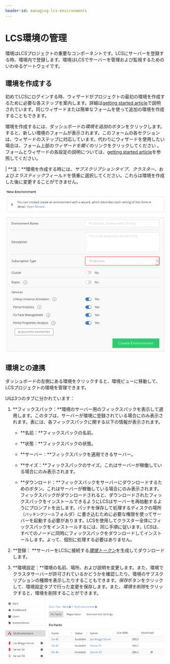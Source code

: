 ```yaml
---
header-id: managing-lcs-environments
---
```


# LCS環境の管理

環境はLCSプロジェクトの重要なコンポーネントです。LCSにサーバーを登録する時、環境内で登録します。環境はLCSでサーバーを管理および監視するためのいわゆるゲートウェイです。

## 環境を作成する

初めてLCSにログインする時、ウィザードがプロジェクトの最初の環境を作成するために必要な各ステップを案内します。詳細は[getting started article](/discover/deployment/-/knowledge_base/7-1/getting-started-with-lcs)で説明されています。同じウィザードまたは簡単なフォームを使って追加の環境を作成することもできます。

環境を作成するには、ダッシュボードの*環境を追加*のボタンをクリックします。
すると、新しい環境のフォームが表示されます。このフォームの各セクションは、ウィザードのステップに対応しています。代わりにウィザードを使用したい場合は、フォーム上部の*ウィザードを開く*のリンクをクリックしてください 。フォームとウィザードの各設定の説明については、[getting started article](/discover/deployment/-/knowledge_base/7-1/getting-started-with-lcs)を参照してください。

| **注：**環境を作成する時には、*サブスクリプションタイプ*、*クラスター*、および*エラスティック*フィールドを慎重に選択してください。これらは環境を作成した後に変更することができません。

![図 1: 新しい環境のフォームを使うと環境を作成することができる。](../../../images-dxp/lcs-new-environment.png)

## 環境との連携

ダッシュボードの左側にある環境をクリックすると、環境ビューに移動して、LCSプロジェクトの環境を管理できます。

UIは3つのタブに分かれています：

1. **フィックスパック：**環境のサーバー用のフィックスパックを表示して適用します。このタブは、サーバーが環境に登録されている場合にのみ表示されます。表には、各フィックスパックに関する以下の情報が表示されます。

   - **名前：**フィックスパックの名前。

   - **状態：**フィックスパックの状態。

   - **サーバー：**フィックスパックを適用できるサーバー。

   - **サイズ：**フィックスパックのサイズ。これはサーバーが稼働している場合にのみ表示されます。

   - **ダウンロード：**フィックスパックをサーバーにダウンロードするためのボタン。これはサーバーが稼働している場合にのみ表示されます。
   フィックスパックがダウンロードされると、ダウンロードされたフィックスパックをインストールできるようにLCSはサーバーを再始動するようにプロンプ​​トを出します。パッチを保存して処理するディスクの場所（`パッチングツール`フォルダ）に書き込むために必要な権限を使ってサーバーを起動する必要があります。LCSを使用してクラスター全体にフィックスパックをインストールするには、同じ手順に従います。LCSは、すべてのノードに同時にフィックスパックをダウンロードしてインストールします。よって、個別に処理する必要はありません。

2. **登録： **サーバーをLCSに接続する[*環境トークン*](/discover/deployment/-/knowledge_base/7-1/understanding-environment-tokens)を生成してダウンロードします。



3. **環境設定：**環境の名前、場所、および説明を変更します。また、環境でクラスタサーバーが許可されているかどうかを確認したり、環境のサブスクリプションの種類を表示したりすることもできます。*保存*ボタンをクリックして、環境設定タブで行った変更を保存します。また、*環境を削除*をクリックすると、環境を削除することができます。

![図 2:LCS 環境ビューはLCS 環境の概要を表示する。](../../../images-dxp/lcs-environment-view.png)
